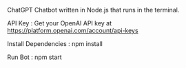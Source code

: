 ChatGPT Chatbot written in Node.js that runs in the terminal.

API Key : Get your OpenAI API key at https://platform.openai.com/account/api-keys

Install Dependencies : npm install

Run Bot : npm start
